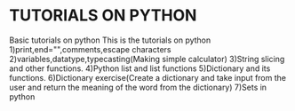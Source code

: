 # TUTORIALS ON PYTHON
Basic tutorials on python
This is the tutorials on python
1)print,end="",comments,escape characters
2)variables,datatype,typecasting(Making simple calculator)
3)String slicing and other functions.
4)Python list and list functions
5)Dictionary and its functions.
6)Dictionary exercise(Create a dictionary and take input from the user and return the meaning of the word from the dictionary)
7)Sets in python
